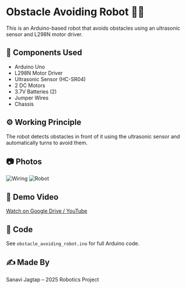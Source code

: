 # Obstacle Avoiding Robot 🚗🔧

This is an Arduino-based robot that avoids obstacles using an ultrasonic sensor and L298N motor driver.

## 🔧 Components Used
- Arduino Uno
- L298N Motor Driver
- Ultrasonic Sensor (HC-SR04)
- 2 DC Motors
- 3.7V Batteries (2)
- Jumper Wires
- Chassis

## ⚙️ Working Principle
The robot detects obstacles in front of it using the ultrasonic sensor and automatically turns to avoid them.

## 📷 Photos
![Wiring](images/wiring.jpg)
![Robot](https://drive.google.com/file/d/18qNUVKA1PYdjAtRin-_fL_tE3N1aLSz7/view?usp=drivesdk)

## 📼 Demo Video
[Watch on Google Drive / YouTube]()

## 🧠 Code
See `obstacle_avoiding_robot.ino` for full Arduino code.

## ✍️ Made By
Sanavi Jagtap – 2025 Robotics Project
